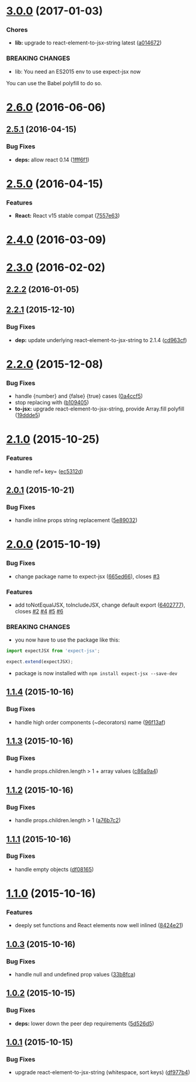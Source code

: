 <a name="3.0.0"></a>
# [3.0.0](https://github.com/algolia/expect-jsx/compare/v2.6.0...v3.0.0) (2017-01-03)


### Chores

* **lib:** upgrade to react-element-to-jsx-string latest ([a014672](https://github.com/algolia/expect-jsx/commit/a014672))


### BREAKING CHANGES

* lib: You need an ES2015 env to use
expect-jsx now

You can use the Babel polyfill to do so.



<a name="2.6.0"></a>
# [2.6.0](https://github.com/algolia/expect-jsx/compare/v2.5.1...v2.6.0) (2016-06-06)



<a name="2.5.1"></a>
## [2.5.1](https://github.com/algolia/expect-jsx/compare/v2.5.0...v2.5.1) (2016-04-15)


### Bug Fixes

* **deps:** allow react 0.14 ([1fff6f1](https://github.com/algolia/expect-jsx/commit/1fff6f1))



<a name="2.5.0"></a>
# [2.5.0](https://github.com/algolia/expect-jsx/compare/2.4.0...v2.5.0) (2016-04-15)


### Features

* **React:** React v15 stable compat ([7557e63](https://github.com/algolia/expect-jsx/commit/7557e63))



<a name="2.4.0"></a>
# [2.4.0](https://github.com/algolia/expect-jsx/compare/2.3.0...2.4.0) (2016-03-09)



<a name="2.3.0"></a>
# [2.3.0](https://github.com/algolia/expect-jsx/compare/v2.2.2...2.3.0) (2016-02-02)



<a name="2.2.2"></a>
## [2.2.2](https://github.com/algolia/expect-jsx/compare/v2.2.1...v2.2.2) (2016-01-05)



<a name="2.2.1"></a>
## [2.2.1](https://github.com/algolia/expect-jsx/compare/v2.2.0...v2.2.1) (2015-12-10)


### Bug Fixes

* **dep:** update underlying react-element-to-jsx-string to 2.1.4 ([cd963cf](https://github.com/algolia/expect-jsx/commit/cd963cf))



<a name="2.2.0"></a>
# [2.2.0](https://github.com/algolia/expect-jsx/compare/v2.1.3...v2.2.0) (2015-12-08)


### Bug Fixes

* handle {number} and {false} {true} cases ([0a4ccf5](https://github.com/algolia/expect-jsx/commit/0a4ccf5))
* stop replacing with <whitespace> ([b109405](https://github.com/algolia/expect-jsx/commit/b109405))
* **to-jsx:** upgrade react-element-to-jsx-string, provide Array.fill polyfill ([19ddde5](https://github.com/algolia/expect-jsx/commit/19ddde5))



<a name="2.1.0"></a>
# [2.1.0](https://github.com/algolia/expect-jsx/compare/v2.0.1...v2.1.0) (2015-10-25)


### Features

* handle ref= key= ([ec5312d](https://github.com/algolia/expect-jsx/commit/ec5312d))



<a name="2.0.1"></a>
## [2.0.1](https://github.com/algolia/expect-jsx/compare/v2.0.0...v2.0.1) (2015-10-21)


### Bug Fixes

* handle inline props string replacement ([5e89032](https://github.com/algolia/expect-jsx/commit/5e89032))



<a name="2.0.0"></a>
# [2.0.0](https://github.com/algolia/expect-jsx/compare/v1.1.4...v2.0.0) (2015-10-19)


### Bug Fixes

* change package name to expect-jsx ([665ed66](https://github.com/algolia/expect-jsx/commit/665ed66)), closes [#3](https://github.com/algolia/expect-jsx/issues/3)


### Features

* add toNotEqualJSX, toIncludeJSX, change default export ([6402777](https://github.com/algolia/expect-jsx/commit/6402777)), closes [#2](https://github.com/algolia/expect-jsx/issues/2) [#4](https://github.com/algolia/expect-jsx/issues/4) [#5](https://github.com/algolia/expect-jsx/issues/5) [#6](https://github.com/algolia/expect-jsx/issues/6)


### BREAKING CHANGES

* you now have to use the package like this:

```js
import expectJSX from 'expect-jsx';

expect.extend(expectJSX);
```
* package is now installed with `npm install expect-jsx
--save-dev`



<a name="1.1.4"></a>
## [1.1.4](https://github.com/algolia/expect-jsx/compare/v1.1.3...v1.1.4) (2015-10-16)


### Bug Fixes

* handle high order components (~decorators) name ([96f13af](https://github.com/algolia/expect-jsx/commit/96f13af))



<a name="1.1.3"></a>
## [1.1.3](https://github.com/algolia/expect-jsx/compare/v1.1.2...v1.1.3) (2015-10-16)


### Bug Fixes

* handle props.children.length > 1 + array values ([c86a9a4](https://github.com/algolia/expect-jsx/commit/c86a9a4))



<a name="1.1.2"></a>
## [1.1.2](https://github.com/algolia/expect-jsx/compare/v1.1.1...v1.1.2) (2015-10-16)


### Bug Fixes

* handle props.children.length > 1 ([a76b7c2](https://github.com/algolia/expect-jsx/commit/a76b7c2))



<a name="1.1.1"></a>
## [1.1.1](https://github.com/algolia/expect-jsx/compare/v1.1.0...v1.1.1) (2015-10-16)


### Bug Fixes

* handle empty objects ([df08165](https://github.com/algolia/expect-jsx/commit/df08165))



<a name="1.1.0"></a>
# [1.1.0](https://github.com/algolia/expect-jsx/compare/v1.0.3...v1.1.0) (2015-10-16)


### Features

* deeply set functions and React elements now well inlined ([8424e21](https://github.com/algolia/expect-jsx/commit/8424e21))



<a name="1.0.3"></a>
## [1.0.3](https://github.com/algolia/expect-jsx/compare/v1.0.2...v1.0.3) (2015-10-16)


### Bug Fixes

* handle null and undefined prop values ([33b8fca](https://github.com/algolia/expect-jsx/commit/33b8fca))



<a name="1.0.2"></a>
## [1.0.2](https://github.com/algolia/expect-jsx/compare/v1.0.1...v1.0.2) (2015-10-15)


### Bug Fixes

* **deps:** lower down the peer dep requirements ([5d526d5](https://github.com/algolia/expect-jsx/commit/5d526d5))



<a name="1.0.1"></a>
## [1.0.1](https://github.com/algolia/expect-jsx/compare/df977b4...v1.0.1) (2015-10-15)


### Bug Fixes

* upgrade react-element-to-jsx-string (whitespace, sort keys) ([df977b4](https://github.com/algolia/expect-jsx/commit/df977b4))




